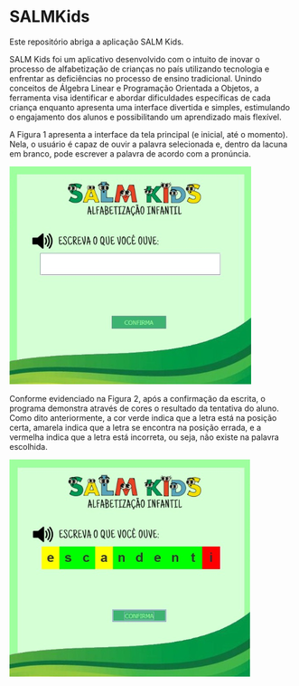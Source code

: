 # SALMKids
Este repositório abriga a aplicação SALM Kids.

SALM Kids foi um aplicativo desenvolvido com o intuito de inovar o processo de alfabetização de crianças no país utilizando tecnologia e enfrentar as deficiências no processo de ensino tradicional. Unindo conceitos de Álgebra Linear e Programação Orientada a Objetos, a ferramenta visa identificar e abordar dificuldades específicas de cada criança enquanto apresenta uma interface divertida e simples, estimulando o engajamento dos alunos e possibilitando um aprendizado mais flexível.

A Figura 1 apresenta a interface da tela principal (e inicial, até o momento). Nela, o usuário é capaz de ouvir a palavra selecionada e, dentro da lacuna em branco, pode escrever a palavra de acordo com a pronúncia.


![Figura 1: Interface do programa em funcionamento.](Interface.png)
  
Conforme evidenciado na Figura 2, após a confirmação da escrita, o programa demonstra através de cores o resultado da tentativa do aluno. Como dito anteriormente, a cor verde indica que a letra está na posição certa, amarela indica que a letra se encontra na posição errada, e a vermelha indica que a letra está incorreta, ou seja, não existe na palavra escolhida.

![Figura 2: Correção da tentativa.](ResultadoTentativa.png)
